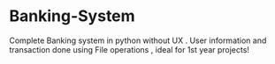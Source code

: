# Banking-System
Complete Banking system in python without UX .  User information and transaction done using File operations , ideal for 1st year projects!

